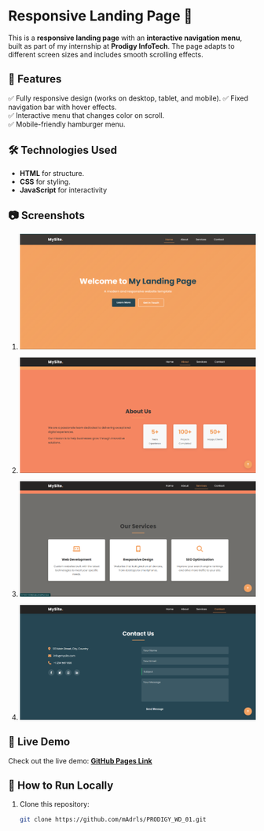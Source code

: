 # Responsive Landing Page 🚀  

This is a **responsive landing page** with an **interactive navigation menu**, built as part of my internship at **Prodigy InfoTech**. The page adapts to different screen sizes and includes smooth scrolling effects.  

## 🔹 Features  
✅ Fully responsive design (works on desktop, tablet, and mobile). 
✅ Fixed navigation bar with hover effects.  
✅ Interactive menu that changes color on scroll.  
✅ Mobile-friendly hamburger menu. 

## 🛠️ Technologies Used  
- **HTML** for structure.
- **CSS** for styling.
- **JavaScript** for interactivity  


## 📷 Screenshots  
1. ![](image.png)


2. ![](image-1.png)


3. ![](image-2.png)


4. ![](image-3.png)


## 🚀 Live Demo  
Check out the live demo: **[GitHub Pages Link](https://github.com/mAdrls/PRODIGY_WD_01.git)**  

## 📌 How to Run Locally  
1. Clone this repository:  
   ```sh
   git clone https://github.com/mAdrls/PRODIGY_WD_01.git
